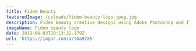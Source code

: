 ```yaml
---
title: Fidem Beauty
featuredImage: /uploads/fidem-beauty-logo-jpeg.jpg
description: Fidem beauty creative designs using Adobe Photoshop and Illustrator
imageName: Fidem beauty logo
date: 2019-06-03T20:13:32.179Z
url: 'https://imgur.com/a/tGa97X5'
---
```


